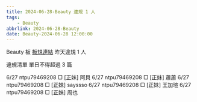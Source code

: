 ```yaml
---
title: 2024-06-28-Beauty 違規 1 人
tags:
    - Beauty
abbrlink: 2024-06-28-Beauty
date: Beauty-2024-06-28 12:00:00
---
```

Beauty 板 [板規連結](https://www.ptt.cc/bbs/Beauty/M.1630069980.A.84B.html)
昨天違規 1 人
<!-- more -->

違規清單
單日不得超過 3 篇

6/27 ntpu79469208 □ [正妹] 阿貝
6/27 ntpu79469208 □ [正妹] 蕭蕭
6/27 ntpu79469208 □ [正妹] sayssso
6/27 ntpu79469208 □ [正妹] 王加瑄
6/27 ntpu79469208 □ [正妹] 周也